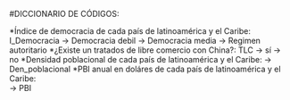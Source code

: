 #DICCIONARIO DE CÓDIGOS: 

*Índice de democracia de cada país de latinoamérica y el Caribe: I_Democracia
-> Democracia debil 
-> Democracia media 
-> Regimen autoritario
*¿Existe un tratados de libre comercio con China?: TLC
-> sí 
-> no
*Densidad poblacional de cada país de latinoamérica y el Caribe: 
-> Den_poblacional 
*PBI anual en doláres de cada país de latinoamérica y el Caribe:  
-> PBI   
